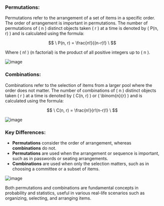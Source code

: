 ### Permutations:
Permutations refer to the arrangement of a set of items in a specific order. The order of arrangement is important in permutations. The number of permutations of \( n \) distinct objects taken \( r \) at a time is denoted by \( P(n, r) \) and is calculated using the formula:

$$ \ P(n, r) = \frac{n!}{(n-r)!} \ $$

Where \( n! \) (n factorial) is the product of all positive integers up to \( n \).

![image](https://github.com/user-attachments/assets/142779e0-9673-4b16-8dad-e428d19c8b16)


### Combinations:
Combinations refer to the selection of items from a larger pool where the order does not matter. The number of combinations of \( n \) distinct objects taken \( r \) at a time is denoted by \( C(n, r) \) or \( \binom{n}{r} \) and is calculated using the formula:

$$ \ C(n, r) = \frac{n!}{r!(n-r)!} \ $$

![image](https://github.com/user-attachments/assets/2db6bdea-7332-4603-ad9d-7426517efca1)


### Key Differences:
- **Permutations** consider the order of arrangement, whereas **combinations** do not.
- **Permutations** are used when the arrangement or sequence is important, such as in passwords or seating arrangements.
- **Combinations** are used when only the selection matters, such as in choosing a committee or a subset of items.

![image](https://github.com/user-attachments/assets/b4826c66-8dca-4fb0-aa3e-7bc2c6ef8404)


Both permutations and combinations are fundamental concepts in probability and statistics, useful in various real-life scenarios such as organizing, selecting, and arranging items.
